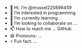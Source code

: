 - 👋 Hi, I’m @nrussel220898459
- 👀 I’m interested in programming 
- 🌱 I’m currently learning ..
- 💞️ I’m looking to collaborate on ...
- 📫 How to reach me ... GitHub 
- 😄 Pronouns: ...
- ⚡ Fun fact: ...

<!---
nrussel220898459/nrussel220898459 is a ✨ special ✨ repository because its `README.md` (this file) appears on your GitHub profile.
You can click the Preview link to take a look at your changes.
--->
